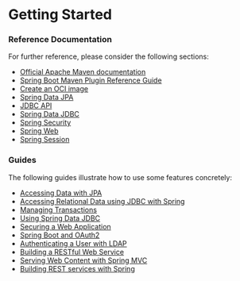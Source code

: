 # Getting Started

### Reference Documentation
For further reference, please consider the following sections:

* [Official Apache Maven documentation](https://maven.apache.org/guides/index.html)
* [Spring Boot Maven Plugin Reference Guide](https://docs.spring.io/spring-boot/docs/3.0.2/maven-plugin/reference/html/)
* [Create an OCI image](https://docs.spring.io/spring-boot/docs/3.0.2/maven-plugin/reference/html/#build-image)
* [Spring Data JPA](https://docs.spring.io/spring-boot/docs/3.0.2/reference/htmlsingle/#data.sql.jpa-and-spring-data)
* [JDBC API](https://docs.spring.io/spring-boot/docs/3.0.2/reference/htmlsingle/#data.sql)
* [Spring Data JDBC](https://docs.spring.io/spring-boot/docs/3.0.2/reference/htmlsingle/#data.sql.jdbc)
* [Spring Security](https://docs.spring.io/spring-boot/docs/3.0.2/reference/htmlsingle/#web.security)
* [Spring Web](https://docs.spring.io/spring-boot/docs/3.0.2/reference/htmlsingle/#web)
* [Spring Session](https://docs.spring.io/spring-session/reference/)

### Guides
The following guides illustrate how to use some features concretely:

* [Accessing Data with JPA](https://spring.io/guides/gs/accessing-data-jpa/)
* [Accessing Relational Data using JDBC with Spring](https://spring.io/guides/gs/relational-data-access/)
* [Managing Transactions](https://spring.io/guides/gs/managing-transactions/)
* [Using Spring Data JDBC](https://github.com/spring-projects/spring-data-examples/tree/master/jdbc/basics)
* [Securing a Web Application](https://spring.io/guides/gs/securing-web/)
* [Spring Boot and OAuth2](https://spring.io/guides/tutorials/spring-boot-oauth2/)
* [Authenticating a User with LDAP](https://spring.io/guides/gs/authenticating-ldap/)
* [Building a RESTful Web Service](https://spring.io/guides/gs/rest-service/)
* [Serving Web Content with Spring MVC](https://spring.io/guides/gs/serving-web-content/)
* [Building REST services with Spring](https://spring.io/guides/tutorials/rest/)

